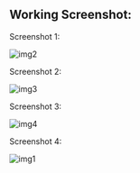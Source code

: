 ## Working Screenshot:

Screenshot 1:

![img2](https://user-images.githubusercontent.com/39022530/80914260-0ba99600-8d68-11ea-9739-3d4274ae1bbd.jpeg)

Screenshot 2:

![img3](https://user-images.githubusercontent.com/39022530/80914261-0d735980-8d68-11ea-88dd-7cb7aeb2a203.jpeg)

Screenshot 3:

![img4](https://user-images.githubusercontent.com/39022530/80914262-0e0bf000-8d68-11ea-9572-221f94c9a7d3.jpeg)

Screenshot 4:

![img1](https://user-images.githubusercontent.com/39022530/80914263-0f3d1d00-8d68-11ea-80de-5d1f836c97d8.jpeg)

